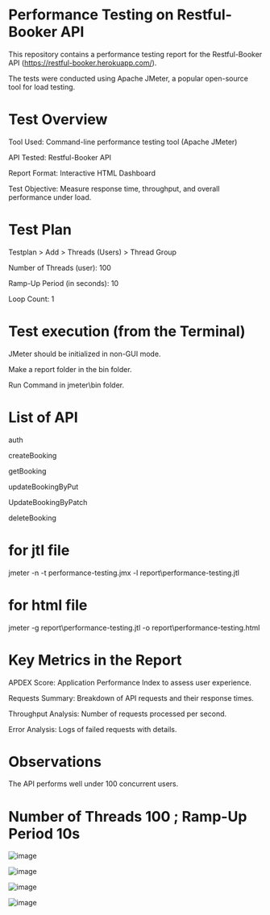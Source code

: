 # Performance Testing on Restful-Booker API

This repository contains a performance testing report for the Restful-Booker API (https://restful-booker.herokuapp.com/). 

The tests were conducted using Apache JMeter, a popular open-source tool for load testing.

 # Test Overview

Tool Used: Command-line performance testing tool (Apache JMeter)

API Tested: Restful-Booker API

Report Format: Interactive HTML Dashboard

Test Objective: Measure response time, throughput, and overall performance under load.


# Test Plan
Testplan > Add > Threads (Users) > Thread Group

Number of Threads (user): 100

Ramp-Up Period (in seconds): 10

Loop Count: 1

# Test execution (from the Terminal)

JMeter should be initialized in non-GUI mode.

Make a report folder in the bin folder.

Run Command in jmeter\bin folder.

# List of API

auth

createBooking

getBooking

updateBookingByPut

UpdateBookingByPatch

deleteBooking

# for jtl file

jmeter -n -t performance-testing.jmx -l report\performance-testing.jtl

# for html file

jmeter -g report\performance-testing.jtl -o report\performance-testing.html


# Key Metrics in the Report

APDEX Score: Application Performance Index to assess user experience.

Requests Summary: Breakdown of API requests and their response times.

Throughput Analysis: Number of requests processed per second.

Error Analysis: Logs of failed requests with details.

# Observations

The API performs well under 100 concurrent users. 

# Number of Threads 100 ; Ramp-Up Period 10s

![image](https://github.com/user-attachments/assets/1dee9121-a635-4899-81b4-12cf2db5b4b4)

![image](https://github.com/user-attachments/assets/7ce88f4d-2c49-4e9d-8e1e-fe6a2364bf6d)

![image](https://github.com/user-attachments/assets/42e01960-f581-48c7-9614-385841275914)

![image](https://github.com/user-attachments/assets/07faa5c4-389e-47ce-9098-27c525d55b21)



